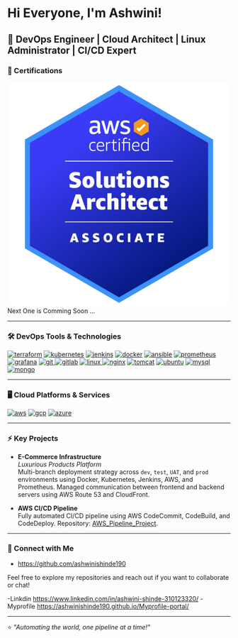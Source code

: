 # Hi Everyone, I'm Ashwini!

🚀 DevOps Engineer | Cloud Architect | Linux Administrator | CI/CD Expert
---
### 🌟 Certifications
[![AWS Certified Solutions Architect – Associate](https://github.com/ashwinishinde190/ashwinishinde190/blob/main/aws-certified-solutions-architect-associate.png)](https://www.credly.com/badges/44102bd5-668d-4da6-a8fb-37dc632cf4e5/public_url)  
 Next One is Comming Soon ...
  
  ---

### 🛠️ DevOps Tools & Technologies
<a href="git@github.com:ashwinishinde190/Terraform.git" target="_blank"> <img src="https://www.vectorlogo.zone/logos/terraformio/terraformio-icon.svg" alt="terraform" width="40" height="40"/></a>
<a href="" target="_blank"> <img src="https://www.vectorlogo.zone/logos/kubernetes/kubernetes-icon.svg" alt="kubernetes" width="40" height="40"/></a> <a href="git@github.com:ashwinishinde190/jenkin.git" target="_blank"> <img src="https://www.vectorlogo.zone/logos/jenkins/jenkins-icon.svg" alt="jenkins" width="40" height="40"/></a> 
<a href="git@github.com:ashwinishinde190/DOCKER.git
" target="_blank"> <img src="https://www.vectorlogo.zone/logos/docker/docker-icon.svg" alt="docker" width="52" height="52"/></a> 
<a href="git@github.com:ashwinishinde190/ansible.git
" target="_blank"> <img src="https://www.vectorlogo.zone/logos/ansible/ansible-icon.svg" alt="ansible" width="40" height="40"/></a> 
<a href="git@github.com:ashwinishinde190/maven-project.git" target="_blank"> <img src="https://www.vectorlogo.zone/logos/prometheusio/prometheusio-icon.svg" alt="prometheus" width="40" height="40"/></a>
<a href="git@github.com:ashwinishinde190/prometheus-grafana.git" target="_blank"> <img src="https://www.vectorlogo.zone/logos/grafana/grafana-icon.svg" alt="grafana" width="40" height="40"/></a>
<a href="https://git-scm.com/" target="_blank"> <img src="https://www.vectorlogo.zone/logos/git-scm/git-scm-icon.svg" alt="git" width="40" height="40"/> </a> 
<a href="git@github.com:ashwinishinde190/e-commerceproject.git" target="_blank"> <img src="https://www.vectorlogo.zone/logos/gitlab/gitlab-icon.svg" alt="gitlab" width="40" height="40"/></a>
<a href="" target="_blank"> <img src="https://www.vectorlogo.zone/logos/linux/linux-icon.svg" alt="linux" width="40" height="40"/> </a> 
<a href="" target="_blank"> <img src="https://www.vectorlogo.zone/logos/nginx/nginx-icon.svg" alt="nginx" width="40" height="45"/></a> 
<a href="git@github.com:ashwinishinde190/studentapp-ui-ashu.git" target="_blank"> <img src="https://www.vectorlogo.zone/logos/apache_tomcat/apache_tomcat-icon.svg" alt="tomcat" width="45" height="45"/></a> 
<a href="https://ubuntu.com/" target="_blank"> <img src="https://www.vectorlogo.zone/logos/ubuntu/ubuntu-icon.svg" alt="ubuntu" width="40" height="40"/></a> 
<a href="git@github.com:ashwinishinde190/Threetierapplication.git" target="_blank"> <img src="https://www.vectorlogo.zone/logos/mysql/mysql-official.svg" alt="mysql" width="50" height="50"/></a> 
<a href="https://www.mongodb.com/" target="_blank"> <img src="https://www.vectorlogo.zone/logos/mongodb/mongodb-ar21.svg" alt="mongo" width="62" height="52"/></a> 

---

### 🖥️ Cloud Platforms & Services

<p align="left">
<a href="git@github.com:ashwinishinde190/aws-pipeline-project.git" target="_blank"> <img src="https://www.vectorlogo.zone/logos/amazon_aws/amazon_aws-icon.svg" alt="aws" width="40" height="40"/></a> 
<a href="https://cloud.google.com/" target="_blank"> <img src="https://www.vectorlogo.zone/logos/google_cloud/google_cloud-icon.svg" alt="gcp" width="40" height="40"/></a>
<a href="https://azure.microsoft.com/" target="_blank"> <img src="https://www.vectorlogo.zone/logos/microsoft_azure/microsoft_azure-icon.svg" alt="azure" width="40" height="40"/></a>
</p>

---

### ⚡ Key Projects

- **E-Commerce Infrastructure**  
  _Luxurious Products Platform_  
  Multi-branch deployment strategy across `dev`, `test`, `UAT`, and `prod` environments using Docker, Kubernetes, Jenkins, AWS, and Prometheus. Managed communication between frontend and backend servers using AWS Route 53 and CloudFront.

- **AWS CI/CD Pipeline**  
  Fully automated CI/CD pipeline using AWS CodeCommit, CodeBuild, and CodeDeploy. Repository: [AWS_Pipeline_Project](git@github.com:ashwinishinde190/aws-pipeline-project.git).

---

### 🔗 Connect with Me

- https://github.com/ashwinishinde190

Feel free to explore my repositories and reach out if you want to collaborate or chat!

-Linkdin
https://www.linkedin.com/in/ashwini-shinde-310123320/
-Myprofile
https://ashwinishinde190.github.io/Myprofile-portal/

---

⭐️ _"Automating the world, one pipeline at a time!"_
